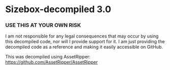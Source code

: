 # Sizebox-decompiled 3.0
### USE THIS AT YOUR OWN RISK
I am not responsible for any legal consequences that may occur by using this decompiled code, nor will I provide support for it. I am just providing the decompiled code as a reference and making it easily accessible on GitHub.

This was decompiled using AssetRipper: https://github.com/AssetRipper/AssetRipper
